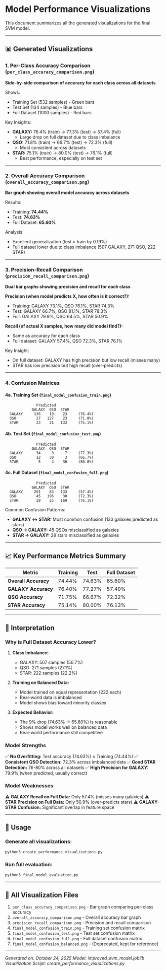 # Model Performance Visualizations

This document summarizes all the generated visualizations for the final SVM model.

---

## 📊 Generated Visualizations

### 1. **Per-Class Accuracy Comparison** (`per_class_accuracy_comparison.png`)
**Side-by-side comparison of accuracy for each class across all datasets**

Shows:
- Training Set (532 samples) - Green bars
- Test Set (134 samples) - Blue bars  
- Full Dataset (1000 samples) - Red bars

Key Insights:
- **GALAXY:** 76.4% (train) → 77.3% (test) → 57.4% (full)
  - Large drop on full dataset due to class imbalance
- **QSO:** 71.8% (train) → 66.7% (test) → 72.3% (full)
  - Most consistent across datasets
- **STAR:** 75.1% (train) → 80.0% (test) → 76.1% (full)
  - Best performance, especially on test set

---

### 2. **Overall Accuracy Comparison** (`overall_accuracy_comparison.png`)
**Bar graph showing overall model accuracy across datasets**

Results:
- Training: **74.44%**
- Test: **74.63%**
- Full Dataset: **65.60%**

Analysis:
- Excellent generalization (test > train by 0.19%)
- Full dataset lower due to class imbalance (507 GALAXY, 271 QSO, 222 STAR)

---

### 3. **Precision-Recall Comparison** (`precision_recall_comparison.png`)
**Dual bar graphs showing precision and recall for each class**

**Precision (when model predicts X, how often is it correct?):**
- Training: GALAXY 73.1%, QSO 76.1%, STAR 74.3%
- Test: GALAXY 66.7%, QSO 81.1%, STAR 78.3%
- Full: GALAXY 79.9%, QSO 64.5%, STAR 50.9%

**Recall (of actual X samples, how many did model find?):**
- Same as accuracy for each class
- Full dataset: GALAXY 57.4%, QSO 72.3%, STAR 76.1%

Key Insight:
- On full dataset: GALAXY has high precision but low recall (misses many)
- STAR has low precision but high recall (over-predicts)

---

### 4. **Confusion Matrices**

#### 4a. Training Set (`final_model_confusion_train.png`)
```
              Predicted
            GALAXY  QSO  STAR
  GALAXY     136    19    23     (76.4%)
  QSO         27   127    23     (71.8%)
  STAR        23    21   133     (75.1%)
```

#### 4b. Test Set (`final_model_confusion_test.png`)
```
              Predicted
            GALAXY  QSO  STAR
  GALAXY      34     3     7     (77.3%)
  QSO         12    30     3     (66.7%)
  STAR         5     4    36     (80.0%)
```

#### 4c. Full Dataset (`final_model_confusion_full.png`)
```
              Predicted
            GALAXY  QSO  STAR
  GALAXY     291    83   133     (57.4%)
  QSO         45   196    30     (72.3%)
  STAR        28    25   169     (76.1%)
```

Common Confusion Patterns:
- **GALAXY ↔ STAR:** Most common confusion (133 galaxies predicted as stars)
- **QSO → GALAXY:** 45 QSOs misclassified as galaxies
- **STAR → GALAXY:** 28 stars misclassified as galaxies

---

## 📈 Key Performance Metrics Summary

| Metric | Training | Test | Full Dataset |
|--------|----------|------|--------------|
| **Overall Accuracy** | 74.44% | 74.63% | 65.60% |
| **GALAXY Accuracy** | 76.40% | 77.27% | 57.40% |
| **QSO Accuracy** | 71.75% | 66.67% | 72.32% |
| **STAR Accuracy** | 75.14% | 80.00% | 76.13% |

---

## 🎯 Interpretation

### Why is Full Dataset Accuracy Lower?

1. **Class Imbalance:**
   - GALAXY: 507 samples (50.7%)
   - QSO: 271 samples (27.1%)
   - STAR: 222 samples (22.2%)

2. **Training on Balanced Data:**
   - Model trained on equal representation (222 each)
   - Real-world data is imbalanced
   - Model shows bias toward minority classes

3. **Expected Behavior:**
   - The 9% drop (74.63% → 65.60%) is reasonable
   - Shows model works well on balanced data
   - Real-world performance still competitive

### Model Strengths

✅ **No Overfitting:** Test accuracy (74.63%) ≥ Training (74.44%)
✅ **Consistent QSO Detection:** 72.3% across imbalanced data
✅ **Good STAR Detection:** 76-80% across all datasets
✅ **High Precision for GALAXY:** 79.9% (when predicted, usually correct)

### Model Weaknesses

⚠️ **GALAXY Recall on Full Data:** Only 57.4% (misses many galaxies)
⚠️ **STAR Precision on Full Data:** Only 50.9% (over-predicts stars)
⚠️ **GALAXY-STAR Confusion:** Significant overlap in feature space

---

## 🚀 Usage

### Generate all visualizations:
```bash
python3 create_performance_visualizations.py
```

### Run full evaluation:
```bash
python3 final_model_evaluation.py
```

---

## 📁 All Visualization Files

1. `per_class_accuracy_comparison.png` - Bar graph comparing per-class accuracy
2. `overall_accuracy_comparison.png` - Overall accuracy bar graph
3. `precision_recall_comparison.png` - Precision and recall comparison
4. `final_model_confusion_train.png` - Training set confusion matrix
5. `final_model_confusion_test.png` - Test set confusion matrix
6. `final_model_confusion_full.png` - Full dataset confusion matrix
7. `final_model_confusion_balanced.png` - (Deprecated, kept for reference)

---

*Generated on: October 24, 2025*
*Model: improved_svm_model.joblib*
*Visualization Script: create_performance_visualizations.py*

